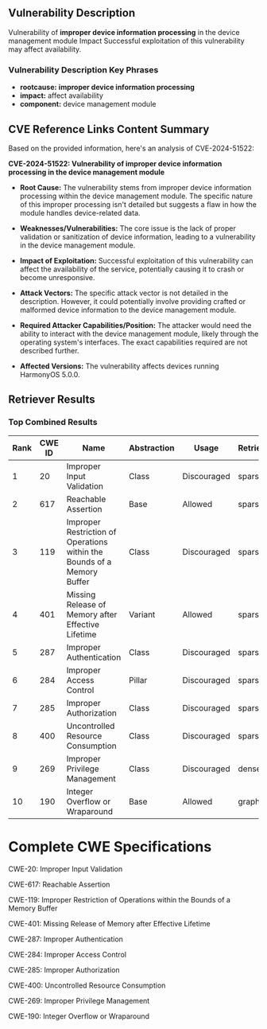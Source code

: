 ## Vulnerability Description
Vulnerability of **improper device information processing** in the device management module Impact Successful exploitation of this vulnerability may affect availability.

### Vulnerability Description Key Phrases
- **rootcause:** **improper device information processing**
- **impact:** affect availability
- **component:** device management module

## CVE Reference Links Content Summary
Based on the provided information, here's an analysis of CVE-2024-51522:

**CVE-2024-51522: Vulnerability of improper device information processing in the device management module**

*   **Root Cause:** The vulnerability stems from improper device information processing within the device management module. The specific nature of this improper processing isn't detailed but suggests a flaw in how the module handles device-related data.

*   **Weaknesses/Vulnerabilities:** The core issue is the lack of proper validation or sanitization of device information, leading to a vulnerability in the device management module.

*   **Impact of Exploitation:** Successful exploitation of this vulnerability can affect the availability of the service, potentially causing it to crash or become unresponsive.

*  **Attack Vectors:** The specific attack vector is not detailed in the description. However, it could potentially involve providing crafted or malformed device information to the device management module.

*   **Required Attacker Capabilities/Position:** The attacker would need the ability to interact with the device management module, likely through the operating system's interfaces. The exact capabilities required are not described further.

*   **Affected Versions:** The vulnerability affects devices running HarmonyOS 5.0.0.

## Retriever Results

### Top Combined Results

| Rank | CWE ID | Name | Abstraction | Usage  | Retrievers | Individual Scores |
|------|--------|------|-------------|-------|------------|-------------------|
| 1 | 20 | Improper Input Validation | Class | Discouraged | sparse | 0.145 |
| 2 | 617 | Reachable Assertion | Base | Allowed | sparse | 0.145 |
| 3 | 119 | Improper Restriction of Operations within the Bounds of a Memory Buffer | Class | Discouraged | sparse | 0.140 |
| 4 | 401 | Missing Release of Memory after Effective Lifetime | Variant | Allowed | sparse | 0.137 |
| 5 | 287 | Improper Authentication | Class | Discouraged | sparse | 0.134 |
| 6 | 284 | Improper Access Control | Pillar | Discouraged | sparse | 0.134 |
| 7 | 285 | Improper Authorization | Class | Discouraged | sparse | 0.134 |
| 8 | 400 | Uncontrolled Resource Consumption | Class | Discouraged | sparse | 0.133 |
| 9 | 269 | Improper Privilege Management | Class | Discouraged | dense | 0.587 |
| 10 | 190 | Integer Overflow or Wraparound | Base | Allowed | graph | 0.003 |



# Complete CWE Specifications

CWE-20: Improper Input Validation

CWE-617: Reachable Assertion

CWE-119: Improper Restriction of Operations within the Bounds of a Memory Buffer

CWE-401: Missing Release of Memory after Effective Lifetime

CWE-287: Improper Authentication

CWE-284: Improper Access Control

CWE-285: Improper Authorization

CWE-400: Uncontrolled Resource Consumption

CWE-269: Improper Privilege Management

CWE-190: Integer Overflow or Wraparound